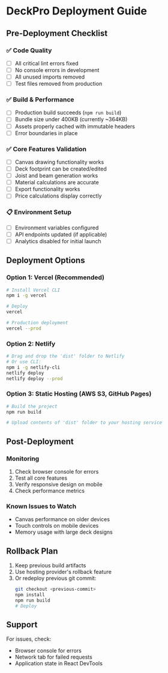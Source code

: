 # DeckPro Deployment Guide

## Pre-Deployment Checklist

### ✅ Code Quality
- [ ] All critical lint errors fixed
- [ ] No console errors in development
- [ ] All unused imports removed
- [ ] Test files removed from production

### ✅ Build & Performance
- [ ] Production build succeeds (`npm run build`)
- [ ] Bundle size under 400KB (currently ~364KB)
- [ ] Assets properly cached with immutable headers
- [ ] Error boundaries in place

### ✅ Core Features Validation
- [ ] Canvas drawing functionality works
- [ ] Deck footprint can be created/edited
- [ ] Joist and beam generation works
- [ ] Material calculations are accurate
- [ ] Export functionality works
- [ ] Price calculations display correctly

### 📋 Environment Setup
- [ ] Environment variables configured
- [ ] API endpoints updated (if applicable)
- [ ] Analytics disabled for initial launch

## Deployment Options

### Option 1: Vercel (Recommended)
```bash
# Install Vercel CLI
npm i -g vercel

# Deploy
vercel

# Production deployment
vercel --prod
```

### Option 2: Netlify
```bash
# Drag and drop the 'dist' folder to Netlify
# Or use CLI:
npm i -g netlify-cli
netlify deploy
netlify deploy --prod
```

### Option 3: Static Hosting (AWS S3, GitHub Pages)
```bash
# Build the project
npm run build

# Upload contents of 'dist' folder to your hosting service
```

## Post-Deployment

### Monitoring
1. Check browser console for errors
2. Test all core features
3. Verify responsive design on mobile
4. Check performance metrics

### Known Issues to Watch
- Canvas performance on older devices
- Touch controls on mobile devices
- Memory usage with large deck designs

## Rollback Plan
1. Keep previous build artifacts
2. Use hosting provider's rollback feature
3. Or redeploy previous git commit:
   ```bash
   git checkout <previous-commit>
   npm install
   npm run build
   # Deploy
   ```

## Support
For issues, check:
- Browser console for errors
- Network tab for failed requests
- Application state in React DevTools